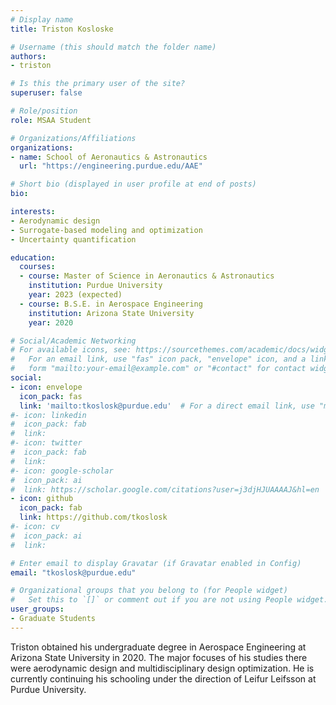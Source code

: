 ```yaml
---
# Display name
title: Triston Kosloske

# Username (this should match the folder name)
authors:
- triston

# Is this the primary user of the site?
superuser: false

# Role/position
role: MSAA Student

# Organizations/Affiliations
organizations:
- name: School of Aeronautics & Astronautics
  url: "https://engineering.purdue.edu/AAE"

# Short bio (displayed in user profile at end of posts)
bio:

interests:
- Aerodynamic design
- Surrogate-based modeling and optimization
- Uncertainty quantification

education:
  courses:
  - course: Master of Science in Aeronautics & Astronautics
    institution: Purdue University
    year: 2023 (expected)
  - course: B.S.E. in Aerospace Engineering
    institution: Arizona State University
    year: 2020

# Social/Academic Networking
# For available icons, see: https://sourcethemes.com/academic/docs/widgets/#icons
#   For an email link, use "fas" icon pack, "envelope" icon, and a link in the
#   form "mailto:your-email@example.com" or "#contact" for contact widget.
social:
- icon: envelope
  icon_pack: fas
  link: 'mailto:tkoslosk@purdue.edu'  # For a direct email link, use "mailto:test@example.org".
#- icon: linkedin
#  icon_pack: fab
#  link:
#- icon: twitter
#  icon_pack: fab
#  link:
#- icon: google-scholar
#  icon_pack: ai
#  link: https://scholar.google.com/citations?user=j3djHJUAAAAJ&hl=en
- icon: github
  icon_pack: fab
  link: https://github.com/tkoslosk
#- icon: cv
#  icon_pack: ai
#  link:

# Enter email to display Gravatar (if Gravatar enabled in Config)
email: "tkoslosk@purdue.edu"

# Organizational groups that you belong to (for People widget)
#   Set this to `[]` or comment out if you are not using People widget.  
user_groups:
- Graduate Students
---
```

Triston obtained his undergraduate degree in Aerospace Engineering at Arizona State University in 2020. The major focuses of his studies there were aerodynamic design and multidisciplinary design optimization. He is currently continuing his schooling under the direction of Leifur Leifsson at Purdue University.
